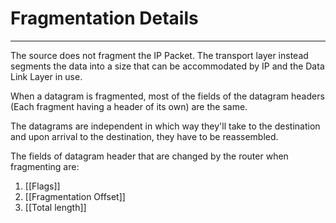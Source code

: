# Fragmentation Details
***
The source does not fragment the IP Packet. The transport layer instead segments the data into a size that can be accommodated by IP and the Data Link Layer in use.

When a datagram is fragmented, most of the fields of the datagram headers (Each fragment having a header of its own) are the same. 

The datagrams are independent in which way they'll take to the destination and upon arrival to the destination, they have to be reassembled.

The fields of datagram header that are changed by the router when fragmenting are:
1. [[Flags]]
2. [[Fragmentation Offset]]
3. [[Total length]]